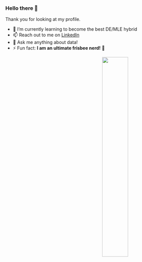 ### Hello there 👋


Thank you for looking at my profile. 

- 🌱 I’m currently learning to become the best DE/MLE hybrid
- 📫 Reach out to me on [LinkedIn](https://www.linkedin.com/in/keatmin)
- 💬 Ask me anything about data!
- ⚡ Fun fact: **I am an ultimate frisbee nerd!** :cookie:


<a href="https://github.com/keatmin">
  <img align="right" width="40%" src="https://github-readme-stats.vercel.app/api/top-langs/?username=keatmin&layout=compact&theme=nightowl&hide=jupyter%20notebook&hide_title=true"/>
</a>

<!--
**keatmin/keatmin** is a ✨ _special_ ✨ repository because its `README.md` (this file) appears on your GitHub profile.

Here are some ideas to get you started:


- 👯 I’m looking to collaborate on ...
- 🤔 I’m looking for help with ...

- 😄 Pronouns: ...


<a href="https://github.com/keatmin">
  <img alt="Github Stats" align="right" src="https://github-readme-stats.vercel.app/api/?username=keatmin&layout=compact&theme=nightowl&show_icons=true&include_all_commits=true&count_private=true&custom_title=Github%20Stats" height="140"/>
</a>

-->
